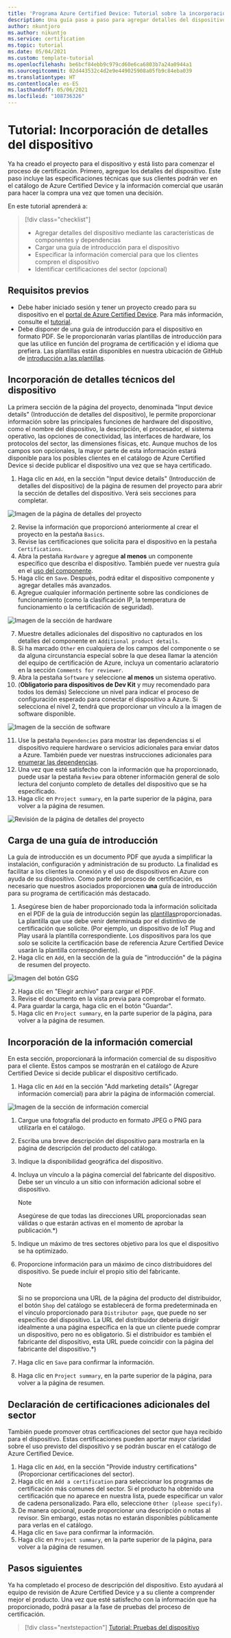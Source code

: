 ```yaml
---
title: 'Programa Azure Certified Device: Tutorial sobre la incorporación de detalles del dispositivo'
description: Una guía paso a paso para agregar detalles del dispositivo al proyecto en el portal de Azure Certified Device
author: nkuntjoro
ms.author: nikuntjo
ms.service: certification
ms.topic: tutorial
ms.date: 05/04/2021
ms.custom: template-tutorial
ms.openlocfilehash: be6bcf84ebb9c979cd60e6ca6803b7a24a0944a1
ms.sourcegitcommit: 02d443532c4d2e9e449025908a05fb9c84eba039
ms.translationtype: HT
ms.contentlocale: es-ES
ms.lasthandoff: 05/06/2021
ms.locfileid: "108736326"
---
```

# <a name="tutorial-add-device-details"></a>Tutorial: Incorporación de detalles del dispositivo

Ya ha creado el proyecto para el dispositivo y está listo para comenzar el proceso de certificación. Primero, agregue los detalles del dispositivo. Este paso incluye las especificaciones técnicas que sus clientes podrán ver en el catálogo de Azure Certified Device y la información comercial que usarán para hacer la compra una vez que tomen una decisión.

En este tutorial aprenderá a:

> [!div class="checklist"]
> * Agregar detalles del dispositivo mediante las características de componentes y dependencias
> * Cargar una guía de introducción para el dispositivo
> * Especificar la información comercial para que los clientes compren el dispositivo
> * Identificar certificaciones del sector (opcional)

## <a name="prerequisites"></a>Requisitos previos

* Debe haber iniciado sesión y tener un proyecto creado para su dispositivo en el [portal de Azure Certified Device](https://certify.azure.com). Para más información, consulte el [tutorial](tutorial-01-creating-your-project.md).
* Debe disponer de una guía de introducción para el dispositivo en formato PDF. Se le proporcionarán varias plantillas de introducción para que las utilice en función del programa de certificación y el idioma que prefiera. Las plantillas están disponibles en nuestra ubicación de GitHub de [introducción a las plantillas](https://aka.ms/GSTemplate "Introducción a las plantillas").

## <a name="adding-technical-device-details"></a>Incorporación de detalles técnicos del dispositivo

La primera sección de la página del proyecto, denominada "Input device details" (Introducción de detalles del dispositivo), le permite proporcionar información sobre las principales funciones de hardware del dispositivo, como el nombre del dispositivo, la descripción, el procesador, el sistema operativo, las opciones de conectividad, las interfaces de hardware, los protocolos del sector, las dimensiones físicas, etc. Aunque muchos de los campos son opcionales, la mayor parte de esta información estará disponible para los posibles clientes en el catálogo de Azure Certified Device si decide publicar el dispositivo una vez que se haya certificado.

1. Haga clic en `Add`, en la sección "Input device details" (Introducción de detalles del dispositivo) de la página de resumen del proyecto para abrir la sección de detalles del dispositivo. Verá seis secciones para completar.

![Imagen de la página de detalles del proyecto](./media/images/device-details-menu.png)

2. Revise la información que proporcionó anteriormente al crear el proyecto en la pestaña `Basics`.
1. Revise las certificaciones que solicita para el dispositivo en la pestaña `Certifications`.
1. Abra la pestaña `Hardware` y agregue **al menos** un componente específico que describa el dispositivo. También puede ver nuestra guía en el [uso del componente](how-to-using-the-components-feature.md).
1. Haga clic en `Save`. Después, podrá editar el dispositivo componente y agregar detalles más avanzados.
1. Agregue cualquier información pertinente sobre las condiciones de funcionamiento (como la clasificación IP, la temperatura de funcionamiento o la certificación de seguridad).

![Imagen de la sección de hardware](./media/images/hardware-section.png)

7. Muestre detalles adicionales del dispositivo no capturados en los detalles del componente en `Additional product details`.
1. Si ha marcado `Other` en cualquiera de los campos del componente o se da alguna circunstancia especial sobre la que desea llamar la atención del equipo de certificación de Azure, incluya un comentario aclaratorio en la sección `Comments for reviewer`.
1. Abra la pestaña `Software` y seleccione **al menos** un sistema operativo.
1. (**Obligatorio para dispositivos de Dev Kit** y muy recomendado para todos los demás) Seleccione un nivel para indicar el proceso de configuración esperado para conectar el dispositivo a Azure. Si selecciona el nivel 2, tendrá que proporcionar un vínculo a la imagen de software disponible.

![Imagen de la sección de software](./media/images/software-section.png)

11. Use la pestaña `Dependencies` para mostrar las dependencias si el dispositivo requiere hardware o servicios adicionales para enviar datos a Azure. También puede ver nuestras instrucciones adicionales para [enumerar las dependencias](how-to-indirectly-connected-devices.md).
1. Una vez que esté satisfecho con la información que ha proporcionado, puede usar la pestaña `Review` para obtener información general de solo lectura del conjunto completo de detalles del dispositivo que se ha especificado.
1. Haga clic en `Project summary`, en la parte superior de la página, para volver a la página de resumen.

![Revisión de la página de detalles del proyecto](./media/images/sample-device-details.png)

## <a name="uploading-a-get-started-guide"></a>Carga de una guía de introducción

La guía de introducción es un documento PDF que ayuda a simplificar la instalación, configuración y administración de su producto. La finalidad es facilitar a los clientes la conexión y el uso de dispositivos en Azure con ayuda de su dispositivo. Como parte del proceso de certificación, es necesario que nuestros asociados proporcionen **una** guía de introducción para su programa de certificación más destacado.

1. Asegúrese bien de haber proporcionado toda la información solicitada en el PDF de la guía de introducción según las [plantillas](https://aka.ms/GSTemplate)proporcionadas. La plantilla que use debe venir determinada por el distintivo de certificación que solicite. (Por ejemplo, un dispositivo de IoT Plug and Play usará la plantilla correspondiente. Los dispositivos para los que *solo* se solicite la certificación base de referencia Azure Certified Device usarán la plantilla correspondiente).
1. Haga clic en `Add`, en la sección de la guía de "introducción" de la página de resumen del proyecto.

![Imagen del botón GSG](./media/images/gsg-menu.png)

2. Haga clic en "Elegir archivo" para cargar el PDF.
1. Revise el documento en la vista previa para comprobar el formato.
1. Para guardar la carga, haga clic en el botón "Guardar".
1. Haga clic en `Project summary`, en la parte superior de la página, para volver a la página de resumen.

## <a name="providing-marketing-details"></a>Incorporación de la información comercial

En esta sección, proporcionará la información comercial de su dispositivo para el cliente. Estos campos se mostrarán en el catálogo de Azure Certified Device si decide publicar el dispositivo certificado.

1. Haga clic en `Add` en la sección "Add marketing details" (Agregar información comercial) para abrir la página de información comercial.

![Imagen de la sección de información comercial](./media/images/marketing-details.png)

1. Cargue una fotografía del producto en formato JPEG o PNG para utilizarla en el catálogo.
1. Escriba una breve descripción del dispositivo para mostrarla en la página de descripción del producto del catálogo.
1. Indique la disponibilidad geográfica del dispositivo.
1. Incluya un vínculo a la página comercial del fabricante del dispositivo. Debe ser un vínculo a un sitio con información adicional sobre el dispositivo.
    > [!Note]
    > Asegúrese de que todas las direcciones URL proporcionadas sean válidas o que estarán activas en el momento de aprobar la publicación.*)

1. Indique un máximo de tres sectores objetivo para los que el dispositivo se ha optimizado.
1. Proporcione información para un máximo de cinco distribuidores del dispositivo. Se puede incluir el propio sitio del fabricante.

    > [!Note]
    > Si no se proporciona una URL de la página del producto del distribuidor, el botón `Shop` del catálogo se establecerá de forma predeterminada en el vínculo proporcionado para `Distributor page`, que puede no ser específico del dispositivo. La URL del distribuidor debería dirigir idealmente a una página específica en la que un cliente puede comprar un dispositivo, pero no es obligatorio. Si el distribuidor es también el fabricante del dispositivo, esta URL puede coincidir con la página del fabricante del dispositivo.*)

1. Haga clic en `Save` para confirmar la información.
1. Haga clic en `Project summary`, en la parte superior de la página, para volver a la página de resumen.

## <a name="declaring-additional-industry-certifications"></a>Declaración de certificaciones adicionales del sector

También puede promover otras certificaciones del sector que haya recibido para el dispositivo. Estas certificaciones pueden aportar mayor claridad sobre el uso previsto del dispositivo y se podrán buscar en el catálogo de Azure Certified Device.

1. Haga clic en `Add`, en la sección "Provide industry certifications" (Proporcionar certificaciones del sector).
1. Haga clic en `Add a certification` para seleccionar los programas de certificación más comunes del sector. Si el producto ha obtenido una certificación que no aparece en nuestra lista, puede especificar un valor de cadena personalizado. Para ello, seleccione `Other (please specify)`.
1. De manera opcional, puede proporcionar una descripción o notas al revisor. Sin embargo, estas notas no estarán disponibles públicamente para verlas en el catálogo.
1. Haga clic en `Save` para confirmar la información.
1. Haga clic en `Project summary`, en la parte superior de la página, para volver a la página de resumen.

## <a name="next-steps"></a>Pasos siguientes

Ya ha completado el proceso de descripción del dispositivo. Esto ayudará al equipo de revisión de Azure Certified Device y a su cliente a comprender mejor el producto. Una vez que esté satisfecho con la información que ha proporcionado, podrá pasar a la fase de pruebas del proceso de certificación.
> [!div class="nextstepaction"]
> [Tutorial: Pruebas del dispositivo](tutorial-03-testing-your-device.md)
